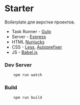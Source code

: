 # Starter #
Boilerplate для верстки проектов.

* Task Runner - [Gulp](http://gulpjs.com/)
* Server - [Express](http://expressjs.com/ru/guide/routing.html)
* HTML [Nunjucks](https://mozilla.github.io/nunjucks/)
* CSS - [Less](http://lesscss.org/), [Autoprefixer](https://github.com/postcss/autoprefixer)
* JS - [Babel.js](https://babeljs.io/)

### Dev Server ###

```sh
	npm run watch
```

### Build ###

```sh
	npm run build
```